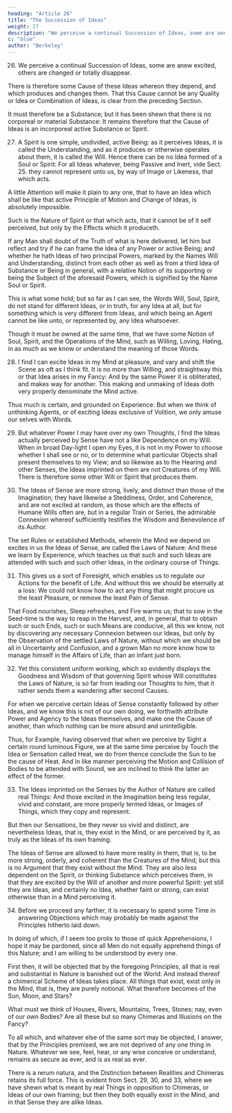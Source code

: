 ```yaml
---
heading: "Article 26"
title: "The Succession of Ideas"
weight: 27
description: "We perceive a continual Succession of Ideas, some are anew excited, others are changed or totally disappear"
c: "blue"
author: "Berkeley"
---
```




26. We perceive a continual Succession of Ideas, some are anew excited, others are changed or totally disappear. 

There is therefore some Cause of these Ideas whereon they depend, and which produces and changes them. That this Cause cannot be any Quality or Idea or Combination of Ideas, is clear from the preceding Section. 

It must therefore be a Substance; but it has been shewn that there is no corporeal or material Substance: It remains therefore that the Cause of Ideas is an incorporeal active Substance or Spirit.


27. A Spirit is one simple, undivided, active Being: as it perceives Ideas, it is called the Understanding, and as it produces or otherwise operates about them, it is called the Will. Hence there can be no Idea formed of a Soul or Spirit: For all Ideas whatever, being Passive and Inert, vide Sect. 25. they cannot represent unto us, by way of Image or Likeness, that which acts. 

A little Attention will make it plain to any one, that to have an Idea which shall be like that active Principle of Motion and Change of Ideas, is absolutely impossible.


Such is the Nature of Spirit or that which acts, that it cannot be of it self perceived, but only by the Effects which it produceth.

If any Man shall doubt of the Truth of what is here delivered, let him but reflect and try if he can frame the Idea of any Power or active Being; and whether he hath Ideas of two principal Powers, marked by the Names Will and Understanding, distinct from each other as well as from a third Idea of Substance or Being in general, with a relative Notion of its supporting or being the Subject of the aforesaid Powers, which is signified by the Name Soul or Spirit.

This is what some hold; but so far as I can see, the Words Will, Soul, Spirit, do not stand for different Ideas, or in truth, for any Idea at all, but for something which is very different from Ideas, and which being an Agent cannot be like unto, or represented by, any Idea whatsoever.

Though it must be owned at the same time, that we have some Notion of Soul, Spirit, and the Operations of the Mind, such as Willing, Loving, Hating, in as much as we know or understand the meaning of those Words.


28. I find I can excite Ideas in my Mind at pleasure, and vary and shift the Scene as oft as I think fit. It is no more than Willing, and straightway this or that Idea arises in my Fancy: And by the same Power it is obliterated, and makes way for another. This making and unmaking of Ideas doth very properly denominate the Mind active. 

Thus much is certain, and grounded on Experience: But when we think of unthinking Agents, or of exciting Ideas exclusive of Volition, we only amuse our selves with Words.

29. But whatever Power I may have over my own Thoughts, I find the Ideas actually perceived by Sense have not a like Dependence on my Will. When in broad Day-light I open my Eyes, it is not in my Power to choose whether I shall see or no, or to determine what particular Objects shall present themselves to my View; and so likewise as to the Hearing and other Senses, the Ideas imprinted on them are not Creatures of my Will. There is therefore some other Will or Spirit that produces them.


30. The Ideas of Sense are more strong, lively, and distinct than those of the Imagination; they have likewise a Steddiness, Order, and Coherence, and are not excited at random, as those which are the effects of Humane Wills often are, but in a regular Train or Series, the admirable Connexion whereof sufficiently testifies the Wisdom and Benevolence of its Author. 

The set Rules or established Methods, wherein the Mind we depend on excites in us the Ideas of Sense, are called the Laws of Nature: And these we learn by Experience, which teaches us that such and such Ideas are attended with such and such other Ideas, in the ordinary course of Things.


31. This gives us a sort of Foresight, which enables us to regulate our Actions for the benefit of Life. And without this we should be eternally at a loss: We could not know how to act any thing that might procure us the least Pleasure, or remove the least Pain of Sense.

That Food nourishes, Sleep refreshes, and Fire warms us; that to sow in the Seed-time is the way to reap in the Harvest, and, in general, that to obtain such or such Ends, such or such Means are conducive, all this we know, not by discovering any necessary Connexion between our Ideas, but only by the Observation of the settled Laws of Nature, without which we should be all in Uncertainty and Confusion, and a grown Man no more know how to manage himself in the Affairs of Life, than an Infant just born.


32. Yet this consistent uniform working, which so evidently displays the Goodness and Wisdom of that governing Spirit whose Will constitutes the Laws of Nature, is so far from leading our Thoughts to him, that it rather sends them a wandering after second Causes. 

For when we perceive certain Ideas of Sense constantly followed by other Ideas, and we know this is not of our own doing, we forthwith attribute Power and Agency to the Ideas themselves, and make one the Cause of another, than which nothing can be more absurd and unintelligible. 

Thus, for Example, having observed that when we perceive by Sight a certain round luminous Figure, we at the same time perceive by Touch the Idea or Sensation called Heat, we do from thence conclude the Sun to be the cause of Heat. And in like manner perceiving the Motion and Collision of Bodies to be attended with Sound, we are inclined to think the latter an effect of the former.


33. The Ideas imprinted on the Senses by the Author of Nature are called real Things: And those excited in the Imagination being less regular, vivid and constant, are more properly termed Ideas, or Images of Things, which they copy and represent. 

But then our Sensations, be they never so vivid and distinct, are nevertheless Ideas, that is, they exist in the Mind, or are perceived by it, as truly as the Ideas of its own framing.

The Ideas of Sense are allowed to have more reality in them, that is, to be more strong, orderly, and coherent than the Creatures of the Mind; but this is no Argument that they exist without the Mind. They are also less dependent on the Spirit, or thinking Substance which perceives them, in that they are excited by the Will of another and more powerful Spirit: yet still they are Ideas, and certainly no Idea, whether faint or strong, can exist otherwise than in a Mind perceiving it.


34. Before we proceed any farther, it is necessary to spend some Time in answering Objections which may probably be made against the Principles hitherto laid down.

In doing of which, if I seem too prolix to those of quick Apprehensions, I hope it may be pardoned, since all Men do not equally apprehend things of this Nature; and I am willing to be understood by every one. 

First then, it will be objected that by the foregoing Principles, all that is real and substantial in Nature is banished out of the World: And instead thereof a chimerical Scheme of Ideas takes place. All things that exist, exist only in the Mind, that is, they are purely notional. What therefore becomes of the Sun, Moon, and Stars?

What must we think of Houses, Rivers, Mountains, Trees, Stones; nay, even of our own Bodies? Are all these but so many Chimeras and Illusions on the Fancy? 

To all which, and whatever else of the same sort may be objected, I answer, that by the Principles premised, we are not deprived of any one thing in Nature. Whatever we see, feel, hear, or any wise conceive or understand, remains as secure as ever, and is as real as ever.

There is a rerum natura, and the Distinction between Realities and Chimeras retains its full force. This is evident from Sect. 29, 30, and 33, where we have shewn what is meant by real Things in opposition to Chimeras, or Ideas of our own framing; but then they both equally exist in the Mind, and in that Sense they are alike Ideas.

